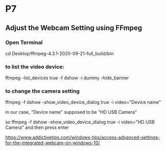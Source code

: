# P7

## Adjust the Webcam Setting using FFmpeg

### Open Terminal
cd Desktop/ffmpeg-4.3.1-2020-09-21-full_build/bin

### to list the video device:
ffmpeg -list_devices true -f dshow -i dummy -hide_banner

### to change the camera setting
ffmpeg -f dshow -show_video_device_dialog true -i video="Device name"

in our case, "Device name" supposed to be "HD USB Camera"

so 
ffmpeg -f dshow -show_video_device_dialog true -i video="HD USB Camera"
and then press enter

https://www.addictivetips.com/windows-tips/access-advanced-settings-for-the-integrated-webcam-on-windows-10/
